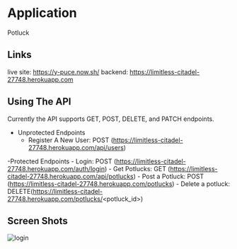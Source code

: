 # Application

Potluck

## Links
live site: https://y-puce.now.sh/
backend: https://limitless-citadel-27748.herokuapp.com

## Using The API

Currently the API supports GET, POST, DELETE, and PATCH endpoints. 

  - Unprotected Endpoints
    - Register A New User: POST (https://limitless-citadel-27748.herokuapp.com/api/users)
  
  -Protected Endpoints
    - Login: POST (https://limitless-citadel-27748.herokuapp.com/auth/login)
    - Get Potlucks: GET (https://limitless-citadel-27748.herokuapp.com/api/potlucks) 
    - Post a Potluck: POST (https://limitless-citadel-27748.herokuapp.com/potlucks)
    - Delete a potluck: DELETE(https://limitless-citadel-27748.herokuapp.com/potlucks/<potluck_id>)
    

## Screen Shots

![login](https://i.imgur.com/IQzXKvA.png "login")
